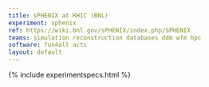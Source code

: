 ```yaml
---
title: sPHENIX at RHIC (BNL)
experiment: sphenix
ref: https://wiki.bnl.gov/sPHENIX/index.php/SPHENIX
teams: simulation reconstruction databases ddm wfm hpc
software: fun4all acts
layout: default
---
```


{% include experimentspecs.html %}

